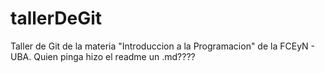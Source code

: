 # tallerDeGit

Taller de Git de la materia "Introduccion a la Programacion" de la FCEyN - UBA.
Quien pinga hizo el readme un .md????